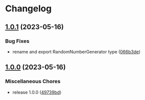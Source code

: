 # Changelog

## [1.0.1](https://github.com/mljs/random/compare/v1.0.0...v1.0.1) (2023-05-16)


### Bug Fixes

* rename and export RandomNumberGenerator type ([066b3de](https://github.com/mljs/random/commit/066b3dee1c64ca664fc679e30112a66656610e78))

## [1.0.0](https://github.com/mljs/random/compare/v0.5.0...v1.0.0) (2023-05-16)


### Miscellaneous Chores

* release 1.0.0 ([49739bd](https://github.com/mljs/random/commit/49739bdf08c3bb6fc7b83d04081a9fe3e8b83bba))

